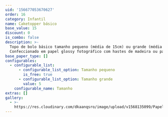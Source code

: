 ```yaml
---
uid: '156677053670627'
order: 16
category: Infantil
name: Caketopper básico
base_value: 15
discount: 0
is_combo: false
description: >-
  Topo de bolo básico tamanho pequeno (média de 15cm) ou grande (média de 22cm).
  Confeccionado em papel glossy fotográfico com hastes de madeira ou papel.
base_paper_type: []
configurables:
  - configurable_list:
      - configurable_list_option: Tamanho pequeno
        is_free: true
      - configurable_list_option: Tamanho grande
        value: 5
    configurable_name: Tamanho
extras: []
gallery:
  - >-
    https://res.cloudinary.com/dkaanqsro/image/upload/v1568135099/Papelaria%20infantil/Topo_simples_1_lb0msw.jpg
---
```


